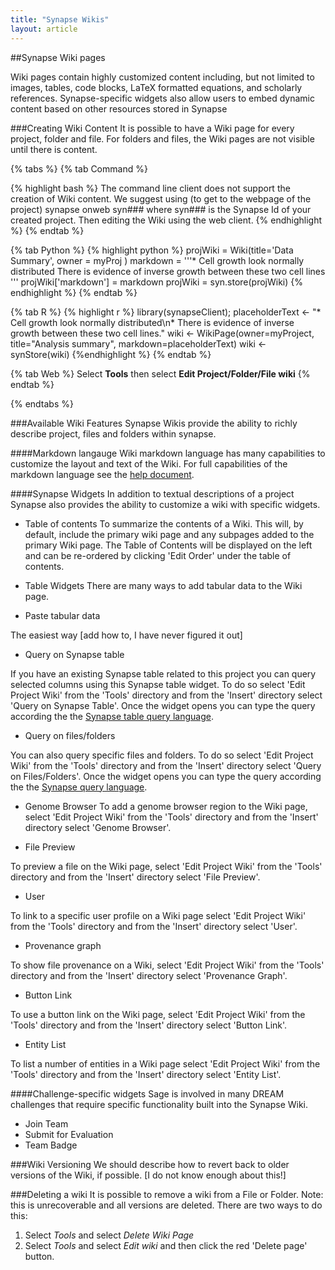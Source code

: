 ```yaml
---
title: "Synapse Wikis"
layout: article
---
```


##Synapse Wiki pages

Wiki pages contain highly customized content including, but not limited to images, tables, code blocks, LaTeX formatted equations, and scholarly references. Synapse-specific widgets also allow users to embed dynamic content based on other resources stored in Synapse 

###Creating Wiki Content
It is possible to have a Wiki page for every project, folder and file. For folders and files, the Wiki pages are not visible until there is content. 

{% tabs %} {% tab Command %}

{% highlight bash %} 
The command line client does not support the creation of Wiki content. We suggest using (to get to the webpage of the project) synapse onweb syn### where syn### is the Synapse Id of your created project. Then editing the Wiki using the web client. {% endhighlight %} {% endtab %}

{% tab Python %} {% highlight python %}
projWiki = Wiki(title='Data Summary', owner = myProj ) markdown = '''* Cell growth look normally distributed
There is evidence of inverse growth between these two cell lines ''' projWiki['markdown'] = markdown projWiki = syn.store(projWiki) 
{% endhighlight %} {% endtab %}

{% tab R %} {% highlight r %} library(synapseClient); 
placeholderText <- "* Cell growth look normally distributed\n* There is evidence of inverse growth between these two cell lines." wiki <- WikiPage(owner=myProject, title="Analysis summary", markdown=placeholderText) wiki <- synStore(wiki) 
{%endhighlight %} {% endtab %}

{% tab Web %} Select **Tools** then select **Edit Project/Folder/File wiki** {% endtab %}

{% endtabs %}

###Available Wiki Features
Synapse Wikis provide the ability to richly describe project, files and folders within synapse.  

####Markdown langauge
Wiki markdown language has many capabilities to customize the layout and text of the Wiki. For full capabilities of the markdown language see the [help document](https://www.synapse.org/#!Wiki:syn2467792/ENTITY).

####Synapse Widgets
In addition to textual descriptions of a project Synapse also provides the ability to customize a wiki with specific widgets.  

 * Table of contents
To summarize the contents of a Wiki. This will, by default, include the primary wiki page and any subpages added to the primary Wiki page. The Table of Contents will be displayed on the left and can be re-ordered by clicking 'Edit Order' under the table of contents. 

 * Table Widgets
 There are many ways to add tabular data to the Wiki page.
  * Paste tabular data
  
  The easiest way [add how to, I have never figured it out]
  
  * Query on Synapse table
  
If you have an existing Synapse table related to this project you can query selected columns using this Synapse table widget.  To do so select 'Edit Project Wiki' from the 'Tools' directory and from the 'Insert' directory select 'Query on Synapse Table'. Once the widget opens you can type the query according the the [Synapse table query language](ISTHEREALINKFORTHIS?). 

  * Query on files/folders

You can also query specific files and folders.  To do so select 'Edit Project Wiki' from the 'Tools' directory and from the 'Insert' directory select 'Query on Files/Folders'. Once the widget opens you can type the query according the the [Synapse query language](). 

 * Genome Browser 
To add a genome browser region to the Wiki page, select 'Edit Project Wiki' from the 'Tools' directory and from the 'Insert' directory select 'Genome Browser'. 
 
 * File Preview

To preview a file on the Wiki page, select 'Edit Project Wiki' from the 'Tools' directory and from the 'Insert' directory select 'File Preview'. 

 * User

To link to a specific user profile on a Wiki page select 'Edit Project Wiki' from the 'Tools' directory and from the 'Insert' directory select 'User'. 

* Provenance graph

To show file provenance on a Wiki, select 'Edit Project Wiki' from the 'Tools' directory and from the 'Insert' directory select 'Provenance Graph'. 

 * Button Link

To use a button link on the Wiki page, select 'Edit Project Wiki' from the 'Tools' directory and from the 'Insert' directory select 'Button Link'. 

 * Entity List
 
To list a number of entities in a Wiki page select 'Edit Project Wiki' from the 'Tools' directory and from the 'Insert' directory select 'Entity List'. 

####Challenge-specific widgets
Sage is involved in many DREAM challenges that require specific functionality built into the Synapse Wiki. 
  * Join Team
  * Submit for Evaluation
  * Team Badge

###Wiki Versioning
We should describe how to revert back to older versions of the Wiki, if possible.  [I do not know enough about this!]

###Deleting a wiki
It is possible to remove a wiki from a File or Folder. Note: this is unrecoverable and all versions are deleted.  There are two ways to do this:
1. Select *Tools* and select *Delete Wiki Page*
2. Select *Tools* and select *Edit wiki* and then click the red 'Delete page' button.


